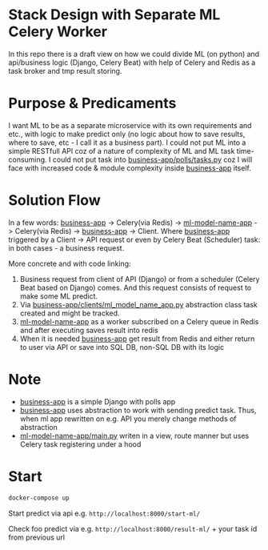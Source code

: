 # Stack Design with Separate ML Celery Worker
In this repo there is a draft view on how we could divide ML (on python) and api/business logic (Django, Celery Beat) 
with help of Celery and Redis as a task broker and tmp result storing.

# Purpose & Predicaments
I want ML to be as a separate microservice with its own requirements and etc., with logic to make predict only 
(no logic about how to save results, where to save, etc - I call it as a business part). 
I could not put ML into a simple RESTfull API coz of a nature of complexity of ML and ML task time-consuming. I could not
put task into [business-app/polls/tasks.py](business-app/polls/tasks.py) coz I will face with increased code & module 
complexity inside [business-app](business-app) itself.

# Solution Flow
In a few words: [business-app](business-app) -> Celery(via Redis) -> [ml-model-name-app](ml-model-name-app) -> Celery(via Redis) -> [business-app](business-app) -> Client.
Where [business-app](business-app) triggered by a Client -> API request or even by Celery Beat (Scheduler) task: in both cases - a business request.

More concrete and with code linking:
1. Business request from client of API (Django) or from a scheduler (Celery Beat based on Django) comes. 
And this request consists of request to make some ML predict.
2. Via [business-app/clients/ml_model_name_app.py](business-app/clients/ml_model_name_app.py) abstraction class task 
created and might be tracked.
3. [ml-model-name-app](ml-model-name-app) as a worker subscribed on a Celery queue in Redis and after executing saves result into redis
4. When it is needed [business-app](business-app) get result from Redis and either return to user via API or save into SQL DB, 
non-SQL DB with its logic

# Note
- [business-app](business-app) is a simple Django with polls app
- [business-app](business-app) uses abstraction to work with sending predict task. Thus, when ml app rewritten on e.g. API
you merely change methods of abstraction
- [ml-model-name-app/main.py](ml-model-name-app/main.py) writen in a view, route manner but uses Celery task registering under a hood 

# Start
```bash
docker-compose up
```

Start predict via api e.g. `http://localhost:8000/start-ml/`

Check foo predict via e.g. `http://localhost:8000/result-ml/` + your task id from previous url
